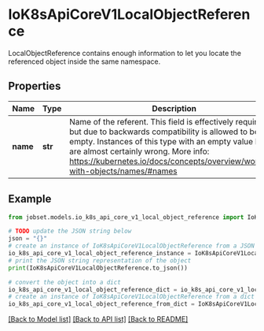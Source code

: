 # IoK8sApiCoreV1LocalObjectReference

LocalObjectReference contains enough information to let you locate the referenced object inside the same namespace.

## Properties

Name | Type | Description | Notes
------------ | ------------- | ------------- | -------------
**name** | **str** | Name of the referent. This field is effectively required, but due to backwards compatibility is allowed to be empty. Instances of this type with an empty value here are almost certainly wrong. More info: https://kubernetes.io/docs/concepts/overview/working-with-objects/names/#names | [optional] 

## Example

```python
from jobset.models.io_k8s_api_core_v1_local_object_reference import IoK8sApiCoreV1LocalObjectReference

# TODO update the JSON string below
json = "{}"
# create an instance of IoK8sApiCoreV1LocalObjectReference from a JSON string
io_k8s_api_core_v1_local_object_reference_instance = IoK8sApiCoreV1LocalObjectReference.from_json(json)
# print the JSON string representation of the object
print(IoK8sApiCoreV1LocalObjectReference.to_json())

# convert the object into a dict
io_k8s_api_core_v1_local_object_reference_dict = io_k8s_api_core_v1_local_object_reference_instance.to_dict()
# create an instance of IoK8sApiCoreV1LocalObjectReference from a dict
io_k8s_api_core_v1_local_object_reference_from_dict = IoK8sApiCoreV1LocalObjectReference.from_dict(io_k8s_api_core_v1_local_object_reference_dict)
```
[[Back to Model list]](../README.md#documentation-for-models) [[Back to API list]](../README.md#documentation-for-api-endpoints) [[Back to README]](../README.md)


